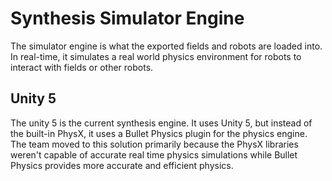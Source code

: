 # Synthesis Simulator Engine

The simulator engine is what the exported fields and robots are loaded into. In real-time, it simulates a real world physics environment for robots to interact with fields or other robots.

## Unity 5

The unity 5 is the current synthesis engine. It uses Unity 5, but instead of the built-in PhysX, it uses a Bullet Physics plugin for the physics engine. The team moved to this solution primarily because the PhysX libraries weren't capable of accurate real time physics simulations while Bullet Physics provides more accurate and efficient physics.
